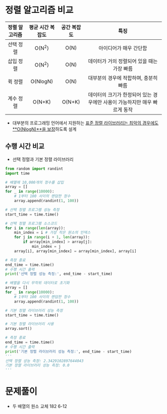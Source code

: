 # 정렬 알고리즘 비교

|정렬 알고리즘|평균 시간 복잡도|공간 복잡도|특징|
|:-:|:-:|:-:|:-:|
|선택 정렬|O(N<sup>2</sup>)|O(N)|아이디어가 매우 간단함|
|삽입 정렬|O(N<sup>2</sup>)|O(N)|데이터가 거의 정렬되어 있을 때는 가장 빠름|
|퀵 정렬|O(NlogN)|O(N)|대부분의 경우에 적합하며, 충분히 빠름|
|계수 정렬|O(N+K)|O(N+K)|데이터의 크기가 한정되어 있는 경우에만 사용이 가능하지만 매우 빠르게 동작|
* 대부분의 프로그래밍 언어에서 지원하는 <u>표준 정렬 라이브러리는 최악의 경우에도 **O(NlogN)**을 보장</u>하도록 설계

## 수행 시간 비교
* 선택 정렬과 기본 정렬 라이브러리
```py
from random import randint
import time

# 배열에 10,000개의 정수를 삽입
array = []
for _ in range(10000):
    # 1부터 100 사이의 랜덤한 정수
    array.append(randint(1, 100))

# 선택 정렬 프로그램 성능 측정
start_time = time.time()

# 선택 정렬 프로그램 소스코드
for i in range(len(array)):
    min_index = i # 가장 작은 원소의 인덱스
    for j in range(i + 1, len(array)):
        if array[min_index] > array[j]:
            min_index = j
    array[i], array[min_index] = array[min_index], array[i]

# 측정 종료
end_time = time.time()
# 수행 시간 출력
print('선택 정렬 성능 측정:', end_time - start_time)

# 배열을 다시 무작위 데이터로 초기화
array = []
for _ in range(10000):
    # 1부터 100 사이의 랜덤한 정수
    array.append(randint(1, 100))

# 기본 정렬 라이브러리 성능 측정
start_time = time.time()

# 기본 정렬 라이브러리 사용
array.sort()

# 측정 종료
end_time = time.time()
# 수행 시간 출력
print('기본 정렬 라이브러리 성능 측정:', end_time - start_time)
'''
선택 정렬 성능 측정: 2.3429102897644043
기본 정렬 라이브러리 성능 측정: 0.0
'''
```

# 문제풀이

* 두 배열의 원소 교체 182 6-12